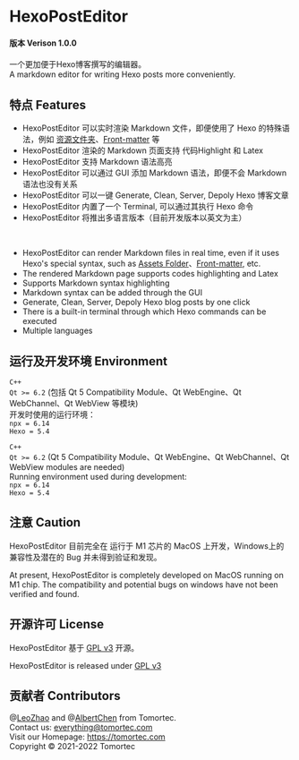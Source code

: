 # HexoPostEditor
#### 版本 Verison 1.0.0
一个更加便于Hexo博客撰写的编辑器。   
A markdown editor for writing Hexo posts more conveniently.

## 特点 Features
+ HexoPostEditor 可以实时渲染 Markdown 文件，即便使用了 Hexo 的特殊语法，例如 [资源文件夹](https://hexo.io/zh-cn/docs/asset-folders)、[Front-matter](https://hexo.io/zh-cn/docs/front-matter) 等
+ HexoPostEditor 渲染的 Markdown 页面支持 代码Highlight 和 Latex
+ HexoPostEditor 支持 Markdown 语法高亮
+ HexoPostEditor 可以通过 GUI 添加 Markdown 语法，即便不会 Markdown 语法也没有关系
+ HexoPostEditor 可以一键 Generate, Clean, Server, Depoly Hexo 博客文章
+ HexoPostEditor 内置了一个 Terminal, 可以通过其执行 Hexo 命令
+ HexoPostEditor 将推出多语言版本（目前开发版本以英文为主）  
<br>

+ HexoPostEditor can render Markdown files in real time, even if it uses Hexo's special syntax, such as [Assets Folder](https://hexo.io/docs/asset-folders)、[Front-matter](https://hexo.io/docs/front-matter), etc.
+ The rendered Markdown page supports codes highlighting and Latex
+ Supports Markdown syntax highlighting
+ Markdown syntax can be added through the GUI
+ Generate, Clean, Server, Depoly Hexo blog posts by one click
+ There is a built-in terminal through which Hexo commands can be executed
+ Multiple languages

## 运行及开发环境 Environment
`C++`  
`Qt >= 6.2` (包括 Qt 5 Compatibility Module、Qt WebEngine、Qt WebChannel、Qt WebView 等模块)  
开发时使用的运行环境：  
`npx = 6.14`  
`Hexo = 5.4`  
  
`C++`  
`Qt >= 6.2` (Qt 5 Compatibility Module、Qt WebEngine、Qt WebChannel、Qt WebView modules are needed)  
Running environment used during development:  
`npx = 6.14`  
`Hexo = 5.4`  


## 注意 Caution
HexoPostEditor 目前完全在 运行于 M1 芯片的 MacOS 上开发，Windows上的兼容性及潜在的 Bug 并未得到验证和发现。  

At present, HexoPostEditor is completely developed on MacOS running on M1 chip. The compatibility and potential bugs on windows have not been verified and found.

## 开源许可 License
HexoPostEditor 基于 [GPL v3](https://www.gnu.org/licenses/gpl-3.0.html) 开源。  

HexoPostEditor is released under [GPL v3](https://www.gnu.org/licenses/gpl-3.0.html)

## 贡献者 Contributors
@[LeoZhao](https://github.com/LMLAZ) and @[AlbertChen](https://github.com/TomortecAlbert) from Tomortec.  
Contact us: <everything@tomortec.com>  
Visit our Homepage: <https://tomortec.com>  
Copyright © 2021-2022 Tomortec
